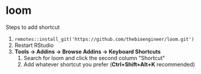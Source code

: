 # loom


Steps to add shortcut

1. `remotes::install_git('https://github.com/thebioengineer/loom.git')`
2. Restart RStudio
3. **Tools -> Addins -> Browse Addins -> Keyboard Shortcuts**
    1. Search for loom and click the second column "Shortcut"
    2. Add whatever shortcut you prefer (**Ctrl+Shift+Alt+K** recommended)
